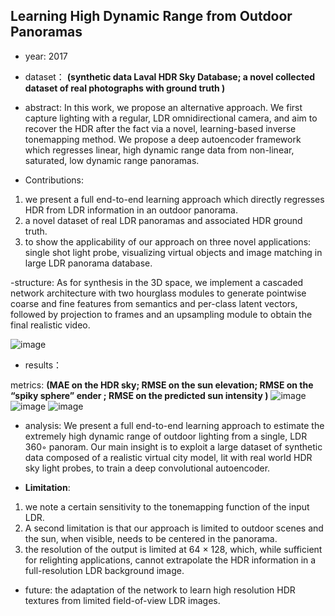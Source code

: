 ## Learning High Dynamic Range from Outdoor Panoramas

- year: 2017

- dataset：  **(synthetic data Laval HDR Sky Database; a novel collected dataset of real photographs with ground truth )**  

- abstract: In this work, we propose an alternative approach. We first capture lighting with a regular, LDR omnidirectional camera, and aim to recover the HDR after the fact via a novel, learning-based inverse tonemapping method. We propose a deep autoencoder framework which regresses linear, high dynamic range data from non-linear, saturated, low dynamic range panoramas. 
<!-- ![image](https://github.com/VLISLAB/360-DL-Survey/blob/main/Images/LHDRabstract.png) -->

- Contributions:
1) we present a full end-to-end learning approach which directly regresses HDR from LDR information in an outdoor panorama.
2) a novel dataset of real LDR panoramas and associated HDR ground truth.
3) to show the applicability of our approach on three novel applications: single shot light probe, visualizing virtual objects and image matching in large LDR panorama database.

-structure: As for synthesis in the 3D space, we implement a cascaded network architecture with two hourglass modules to generate pointwise coarse and fine features from semantics and per-class latent vectors, followed by projection to frames and an upsampling module to obtain the final realistic video.

![image](https://github.com/VLISLAB/360-DL-Survey/blob/main/Images/LHDRstructure.png)

- results：

metrics: **(MAE on the HDR sky; RMSE on the sun elevation;  RMSE on the “spiky sphere” ender ; RMSE on the predicted sun intensity )**
![image](https://github.com/VLISLAB/360-DL-Survey/blob/main/Images/LHDRresult.png)
![image](https://github.com/VLISLAB/360-DL-Survey/blob/main/Images/LHDRresult1.png)
![image](https://github.com/VLISLAB/360-DL-Survey/blob/main/Images/LHDRresult2.png)

- analysis:  We present a full end-to-end learning approach to estimate the extremely high dynamic range of outdoor lighting from a single, LDR 360◦ panoram. Our main insight is to exploit a large dataset of synthetic data composed of a realistic virtual city model, lit with real world HDR sky light probes, to train a deep convolutional autoencoder. 

- **Limitation**: 
1) we note a certain sensitivity to the tonemapping function of the input LDR.
2) A second limitation is that our approach is limited to outdoor scenes and the sun, when visible, needs to be centered in the panorama.
3) the resolution of the output is limited at 64 × 128, which, while sufficient for relighting applications, cannot extrapolate the HDR information in a full-resolution LDR background image.

- future: the adaptation of the network to learn high resolution HDR textures from limited field-of-view LDR images.
